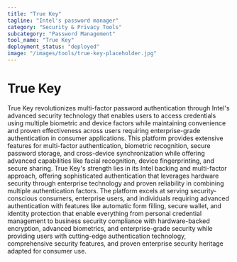 ```yaml
---
title: "True Key"
tagline: "Intel's password manager"
category: "Security & Privacy Tools"
subcategory: "Password Management"
tool_name: "True Key"
deployment_status: "deployed"
image: "/images/tools/true-key-placeholder.jpg"
---
```


# True Key

True Key revolutionizes multi-factor password authentication through Intel's advanced security technology that enables users to access credentials using multiple biometric and device factors while maintaining convenience and proven effectiveness across users requiring enterprise-grade authentication in consumer applications. This platform provides extensive features for multi-factor authentication, biometric recognition, secure password storage, and cross-device synchronization while offering advanced capabilities like facial recognition, device fingerprinting, and secure sharing. True Key's strength lies in its Intel backing and multi-factor approach, offering sophisticated authentication that leverages hardware security through enterprise technology and proven reliability in combining multiple authentication factors. The platform excels at serving security-conscious consumers, enterprise users, and individuals requiring advanced authentication with features like automatic form filling, secure wallet, and identity protection that enable everything from personal credential management to business security compliance with hardware-backed encryption, advanced biometrics, and enterprise-grade security while providing users with cutting-edge authentication technology, comprehensive security features, and proven enterprise security heritage adapted for consumer use.